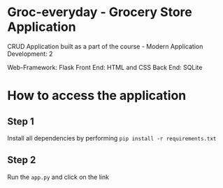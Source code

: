 # Groc-everyday - Grocery Store Application
CRUD Application built as a part of the course - Modern Application Development: 2

Web-Framework: Flask
Front End: HTML and CSS
Back End: SQLite

# How to access the application 

## Step 1
Install all dependencies by performing `pip install -r requirements.txt`

## Step 2
Run the `app.py` and click on the link
